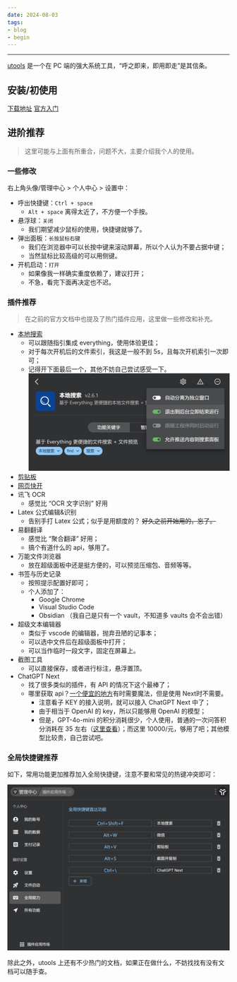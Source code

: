 ```yaml
---
date: 2024-08-03
tags:
- blog
- begin
---
```

***

[utools](https://u.tools/) 是一个在 PC 端的强大系统工具，“呼之即来，即用即走”是其信条。

<!-- more -->

## 安装/初使用

[下载地址](https://u.tools/download/) [官方入门](https://www.u.tools/docs/guide/about-uTools.html)

## 进阶推荐

> 这里可能与上面有所重合，问题不大，主要介绍我个人的使用。

### 一些修改

右上角头像/管理中心 > 个人中心 > 设置中：

- 呼出快捷键：`Ctrl + space`
    - `Alt + space` 离得太近了，不方便一个手按。
- 悬浮球：`关闭`
    - 我们期望减少鼠标的使用，快捷键就够了。
- 弹出面板：`长按鼠标右键`
    - 我们在浏览器中可以长按中键来滚动屏幕，所以个人认为不要占据中键；
    - 当然鼠标比较高级的可以用侧键。
- 开机启动：`打开`
    - 如果像我一样确实重度依赖了，建议打开；
    - 不急，看完下面再决定也不迟。

### 插件推荐

> 在之前的官方文档中也提及了热门插件应用，这里做一些修改和补充。

- [本地搜索](https://www.u.tools/docs/guide/plugin-local-search.html)
    - 可以跟随指引集成 everything，使用体验更佳；
    - 对于每次开机后的文件索引，我这是一般不到 5s，且每次开机索引一次即可；
    - 记得开下面最后一个，其他不妨自己尝试感受一下。![](attachments/Utools_begin.png)
- [剪贴板](https://www.u.tools/docs/guide/plugin-clipboard.html)
- [网页快开](https://www.u.tools/docs/guide/plugin-open-web.html)
- 讯飞 OCR
    - 感觉比 “OCR 文字识别” 好用
- Latex 公式编辑&识别
    - 告别手打 Latex 公式；似乎是用额度的？ ~~好久之前开始用的，忘了。~~
- 易翻翻译
    - 感觉比 “聚合翻译” 好用；
    - 搞个有道什么的 api，够用了。
- 万能文件浏览器
    - 放在超级面板中还是挺方便的，可以预览压缩包、音频等等。
- 书签与历史记录
    - 按照提示配置好即可；
    - 个人添加了：
        - Google Chrome
        - Visual Studio Code
        - Obsidian （我自己是只有一个 vault，不知道多 vaults 会不会出错）
- 超级文本编辑器
    - 类似于 vscode 的编辑器，抛弃丑陋的记事本；
    - 可以选中文件后在超级面板中打开；
    - 可以当作临时一段文字，固定在屏幕上。
- 截图工具
    - 可以直接保存，或者进行标注，悬浮置顶。
- ChatGPT Next
    - 找了很多类似的插件，有 API 的情况下这个最棒了；
    - 哪里获取 api？[一个便宜的地方](https://www.openai-hk.com/docs/openai/api-key.html)有时需要魔法，但是使用 Next时不需要。
        - 注意看子 KEY 的接入说明，就可以接入 ChatGPT Next 中了；
        - 由于相当于 OpenAI 的 key，所以只能够用 OpenAI 的模型；
        - 但是，GPT-4o-mini 的积分消耗很少，个人使用，普通的一次问答积分消耗在 35 左右（[这里查看](https://www.openai-hk.com/v3/ai/)）；而这里 10000/元，够用了吧；其他模型比较贵，自己尝试吧。

### 全局快捷键推荐

如下，常用功能更加推荐加入全局快捷键，注意不要和常见的热键冲突即可：

![|500](attachments/Utools_begin-1.png)

除此之外，utools 上还有不少热门的文档，如果正在做什么，不妨找找有没有文档可以随手查。
